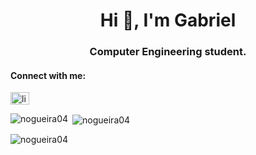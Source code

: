 <h1 align="center">Hi 👋, I'm Gabriel</h1>
<h3 align="center">Computer Engineering student.</h3>

<h4 align="left">Connect with me:</h4>
<p align="left">
<a href="https://linkedin.com/in/linkedin.com/in/nogueirag" target="blank"><img align="center" src="https://raw.githubusercontent.com/rahuldkjain/github-profile-readme-generator/master/src/images/icons/Social/linked-in-alt.svg" alt="linkedin.com/in/nogueirag" height="20" width="30" /></a>
</p>

<p><img align="left" src="https://github-readme-stats.vercel.app/api/top-langs?username=nogueira04&show_icons=true&locale=en&layout=compact&theme=dark" alt="nogueira04" /></p>

<p>&nbsp;<img align="center" src="https://github-readme-stats.vercel.app/api?username=nogueira04&show_icons=true&locale=en&theme=dark" alt="nogueira04" /></p>

<p><img align="center" src="https://github-readme-streak-stats.herokuapp.com/?user=nogueira04&theme=dark" alt="nogueira04" /></p>

